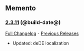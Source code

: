 ## Memento
### [2.3.11](https://github.com/diomsg-code/Memento/tree/2.3.11) (@build-date@)
[Full Changelog](https://github.com/diomsg-code/Memento/compare/2.3.10...2.3.11) - [Previous Releases](https://github.com/diomsg-code/Memento/releases)

- Updated: deDE localization
